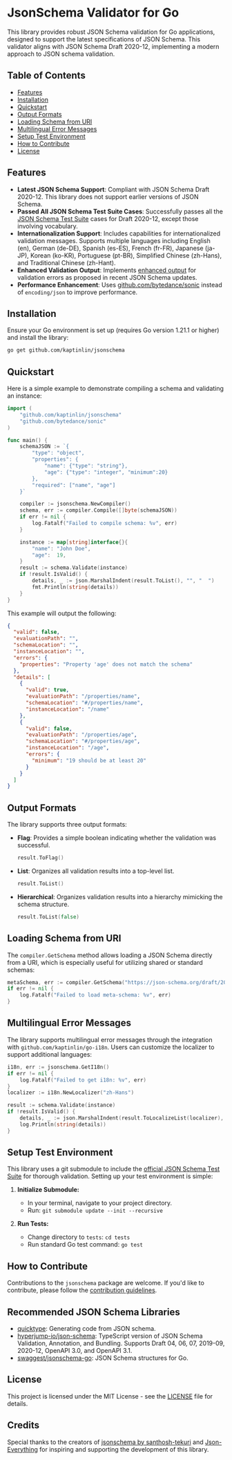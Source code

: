 # JsonSchema Validator for Go

This library provides robust JSON Schema validation for Go applications, designed to support the latest specifications of JSON Schema. This validator aligns with JSON Schema Draft 2020-12, implementing a modern approach to JSON schema validation.

## Table of Contents
- [Features](#features)
- [Installation](#installation)
- [Quickstart](#quickstart)
- [Output Formats](#output-formats)
- [Loading Schema from URI](#loading-schema-from-uri)
- [Multilingual Error Messages](#multilingual-error-messages)
- [Setup Test Environment](#setup-test-environment)
- [How to Contribute](#how-to-contribute)
- [License](#license)

## Features

- **Latest JSON Schema Support**: Compliant with JSON Schema Draft 2020-12. This library does not support earlier versions of JSON Schema.
- **Passed All JSON Schema Test Suite Cases**: Successfully passes all the [JSON Schema Test Suite](https://github.com/json-schema-org/JSON-Schema-Test-Suite) cases for Draft 2020-12, except those involving vocabulary.
- **Internationalization Support**: Includes capabilities for internationalized validation messages. Supports multiple languages including English (en), German (de-DE), Spanish (es-ES), French (fr-FR), Japanese (ja-JP), Korean (ko-KR), Portuguese (pt-BR), Simplified Chinese (zh-Hans), and Traditional Chinese (zh-Hant).
- **Enhanced Validation Output**: Implements [enhanced output](https://json-schema.org/blog/posts/fixing-json-schema-output) for validation errors as proposed in recent JSON Schema updates.
- **Performance Enhancement**: Uses [github.com/bytedance/sonic](https://github.com/bytedance/sonic) instead of `encoding/json` to improve performance.

## Installation

Ensure your Go environment is set up (requires Go version 1.21.1 or higher) and install the library:

```bash
go get github.com/kaptinlin/jsonschema
```

## Quickstart

Here is a simple example to demonstrate compiling a schema and validating an instance:

```go
import (
    "github.com/kaptinlin/jsonschema"
    "github.com/bytedance/sonic"
)

func main() {
	schemaJSON := `{
		"type": "object",
		"properties": {
			"name": {"type": "string"},
			"age": {"type": "integer", "minimum":20}
		},
		"required": ["name", "age"]
	}`

	compiler := jsonschema.NewCompiler()
	schema, err := compiler.Compile([]byte(schemaJSON))
	if err != nil {
		log.Fatalf("Failed to compile schema: %v", err)
	}

	instance := map[string]interface{}{
		"name": "John Doe",
		"age":  19,
	}
	result := schema.Validate(instance)
	if !result.IsValid() {
		details, _ := json.MarshalIndent(result.ToList(), "", "  ")
		fmt.Println(string(details))
	}
}
```

This example will output the following:
```json
{
  "valid": false,
  "evaluationPath": "",
  "schemaLocation": "",
  "instanceLocation": "",
  "errors": {
    "properties": "Property 'age' does not match the schema"
  },
  "details": [
    {
      "valid": true,
      "evaluationPath": "/properties/name",
      "schemaLocation": "#/properties/name",
      "instanceLocation": "/name"
    },
    {
      "valid": false,
      "evaluationPath": "/properties/age",
      "schemaLocation": "#/properties/age",
      "instanceLocation": "/age",
      "errors": {
        "minimum": "19 should be at least 20"
      }
    }
  ]
}
```

## Output Formats

The library supports three output formats:
- **Flag**: Provides a simple boolean indicating whether the validation was successful.
  ```go
  result.ToFlag()
  ```
- **List**: Organizes all validation results into a top-level list.
  ```go
  result.ToList()
  ```
- **Hierarchical**: Organizes validation results into a hierarchy mimicking the schema structure.
  ```go
  result.ToList(false)
  ```

## Loading Schema from URI

The `compiler.GetSchema` method allows loading a JSON Schema directly from a URI, which is especially useful for utilizing shared or standard schemas:

```go
metaSchema, err := compiler.GetSchema("https://json-schema.org/draft/2020-12/schema")
if err != nil {
    log.Fatalf("Failed to load meta-schema: %v", err)
}
```

## Multilingual Error Messages

The library supports multilingual error messages through the integration with `github.com/kaptinlin/go-i18n`. Users can customize the localizer to support additional languages:

```go
i18n, err := jsonschema.GetI18n()
if err != nil {
	log.Fatalf("Failed to get i18n: %v", err)
}
localizer := i18n.NewLocalizer("zh-Hans")

result := schema.Validate(instance)
if !result.IsValid() {
    details, _ := json.MarshalIndent(result.ToLocalizeList(localizer), "", "  ")
    log.Println(string(details))
}
```

## Setup Test Environment

This library uses a git submodule to include the [official JSON Schema Test Suite](https://github.com/json-schema-org/JSON-Schema-Test-Suite) for thorough validation. Setting up your test environment is simple:

1. **Initialize Submodule:**

   - In your terminal, navigate to your project directory.
   - Run: `git submodule update --init --recursive`

2. **Run Tests:**

   - Change directory to `tests`: `cd tests`
   - Run standard Go test command: `go test`

## How to Contribute

Contributions to the `jsonschema` package are welcome. If you'd like to contribute, please follow the [contribution guidelines](CONTRIBUTING.md).

## Recommended JSON Schema Libraries

- [quicktype](https://github.com/glideapps/quicktype): Generating code from JSON schema.
- [hyperjump-io/json-schema](https://github.com/hyperjump-io/json-schema): TypeScript version of JSON Schema Validation, Annotation, and Bundling. Supports Draft 04, 06, 07, 2019-09, 2020-12, OpenAPI 3.0, and OpenAPI 3.1.
- [swaggest/jsonschema-go](https://github.com/swaggest/jsonschema-go): JSON Schema structures for Go.

## License

This project is licensed under the MIT License - see the [LICENSE](LICENSE) file for details.

## Credits

Special thanks to the creators of [jsonschema by santhosh-tekuri](https://github.com/santhosh-tekuri/jsonschema) and [Json-Everything](https://json-everything.net/) for inspiring and supporting the development of this library.
